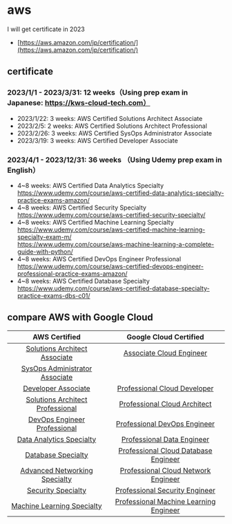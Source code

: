 # aws
I will get certificate in 2023<br>
- [https://aws.amazon.com/jp/certification/](https://aws.amazon.com/jp/certification/)

## certificate
### 2023/1/1 - 2023/3/31: 12 weeks（Using prep exam in Japanese: https://kws-cloud-tech.com）<br>
- 2023/1/22: 3 weeks: AWS Certified Solutions Architect Associate
- 2023/2/5: 2 weeks: AWS Certified Solutions Architect Professional
- 2023/2/26: 3 weeks: AWS Certified SysOps Administrator Associate
- 2023/3/19: 3 weeks: AWS Certified Developer Associate

### 2023/4/1 - 2023/12/31: 36 weeks （Using Udemy prep exam in English）<br>
- 4~8 weeks: AWS Certified Data Analytics Specialty<br>
https://www.udemy.com/course/aws-certified-data-analytics-specialty-practice-exams-amazon/<br>
- 4~8 weeks: AWS Certified Security Specialty<br>
https://www.udemy.com/course/aws-certified-security-specialty/<br>
- 4~8 weeks: AWS Certified Machine Learning Specialty<br>
https://www.udemy.com/course/aws-certified-machine-learning-specialty-exam-m/<br>
https://www.udemy.com/course/aws-machine-learning-a-complete-guide-with-python/<br>
- 4~8 weeks: AWS Certified DevOps Engineer Professional<br>
https://www.udemy.com/course/aws-certified-devops-engineer-professional-practice-exams-amazon/<br>
- 4~8 weeks: AWS Certified Database Specialty<br>
https://www.udemy.com/course/aws-certified-database-specialty-practice-exams-dbs-c01/<br>

## compare AWS with Google Cloud

|AWS Certified|Google Cloud Certified|
|:---:|:---:|
|[Solutions Architect Associate](https://aws.amazon.com/certification/certified-solutions-architect-associate/)|[Associate Cloud Engineer](https://cloud.google.com/certification/cloud-engineer) 
|[SysOps Administrator Associate](https://aws.amazon.com/jp/certification/certified-sysops-admin-associate/)|
|[Developer Associate](https://aws.amazon.com/jp/certification/certified-developer-associate/)|[Professional Cloud Developer](https://cloud.google.com/certification/cloud-developer)
|[Solutions Architect Professional](https://aws.amazon.com/jp/certification/certified-solutions-architect-professional/)|[Professional Cloud Architect](https://cloud.google.com/certification/cloud-architect)
|[DevOps Engineer Professional](https://aws.amazon.com/jp/certification/certified-devops-engineer-professional/)|[Professional DevOps Engineer](https://cloud.google.com/certification/cloud-devops-engineer)
|[Data Analytics Specialty](https://aws.amazon.com/jp/certification/certified-data-analytics-specialty/)|[Professional Data Engineer](https://cloud.google.com/certification/data-engineer)
|[Database Specialty](https://aws.amazon.com/jp/certification/certified-database-specialty/)|[Professional Cloud Database Engineer](https://cloud.google.com/certification/cloud-database-engineer)
|[Advanced Networking Specialty](https://aws.amazon.com/jp/certification/certified-advanced-networking-specialty/?ch=tile&tile=getstarted)| [Professional Cloud Network Engineer](https://cloud.google.com/certification/cloud-network-engineer)
|[Security Specialty](https://aws.amazon.com/jp/certification/certified-security-specialty/)|[Professional Security Engineer](https://cloud.google.com/certification/cloud-security-engineer)
|[Machine Learning Specialty](https://aws.amazon.com/jp/certification/certified-machine-learning-specialty/)|[Professional Machine Learning Engineer](https://cloud.google.com/certification/machine-learning-engineer)
